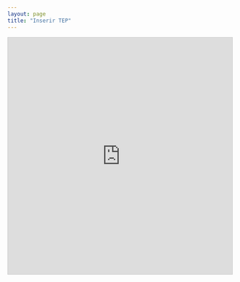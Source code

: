 ```yaml
---
layout: page
title: "Inserir TEP"
---
```


<iframe class="airtable-embed" src="https://airtable.com/embed/shrZG2jWTAzQhoLh1?backgroundColor=cyan" frameborder="0" onmousewheel="" width="100%" height="533" style="background: transparent; border: 1px solid #ccc;"></iframe>